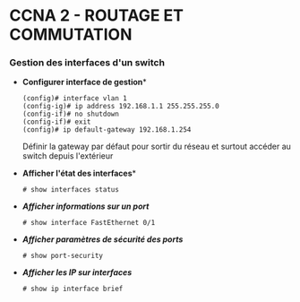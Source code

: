 # CCNA 2 - ROUTAGE ET COMMUTATION

### Gestion des interfaces d'un switch

* **Configurer interface de gestion***
	```
	(config)# interface vlan 1
	(config-ig)# ip address 192.168.1.1 255.255.255.0
	(config-if)# no shutdown
	(config-if)# exit
	(config)# ip default-gateway 192.168.1.254
	```
	Définir la gateway par défaut pour sortir du réseau et surtout accéder au switch depuis l'extérieur

* **Afficher l'état des interfaces***
	```
	# show interfaces status
	```

* ***Afficher informations sur un port***
	```
	# show interface FastEthernet 0/1
	```

* ***Afficher paramètres de sécurité des ports***
	```
	# show port-security
	```

* ***Afficher les IP sur interfaces***
	```
	# show ip interface brief
	```
